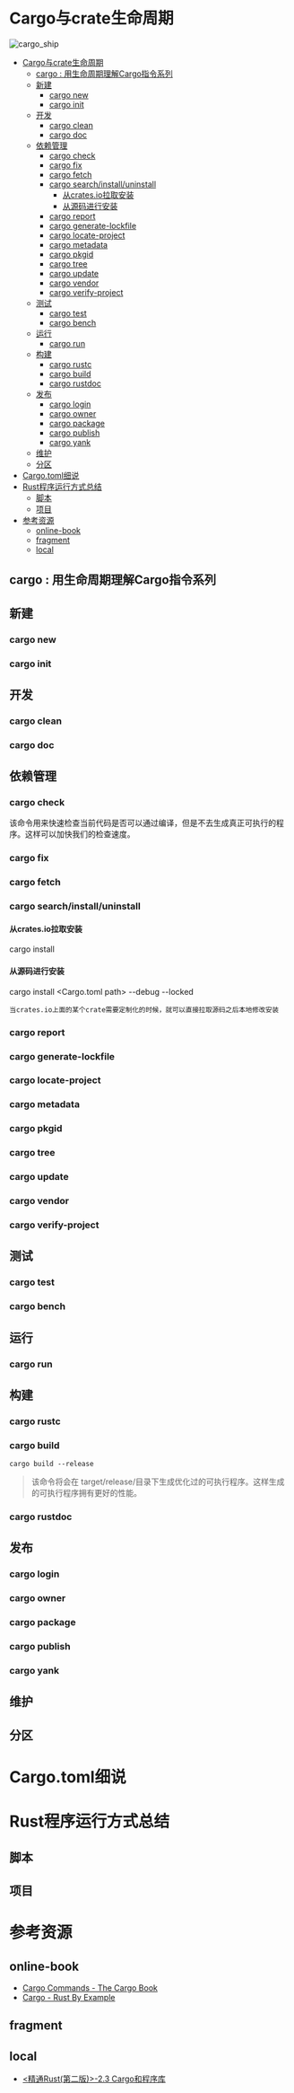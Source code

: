 # Cargo与crate生命周期

![cargo_ship](https://raw.githubusercontent.com/KuanHsiaoKuo/writing_materials/main/imgs/cargo_ship.jpeg)

<!--ts-->
* [Cargo与crate生命周期](#cargo与crate生命周期)
   * [cargo : 用生命周期理解Cargo指令系列](#cargo--用生命周期理解cargo指令系列)
   * [新建](#新建)
      * [cargo new](#cargo-new)
      * [cargo init](#cargo-init)
   * [开发](#开发)
      * [cargo clean](#cargo-clean)
      * [cargo doc](#cargo-doc)
   * [依赖管理](#依赖管理)
      * [cargo check](#cargo-check)
      * [cargo fix](#cargo-fix)
      * [cargo fetch](#cargo-fetch)
      * [cargo search/install/uninstall](#cargo-searchinstalluninstall)
         * [从crates.io拉取安装](#从cratesio拉取安装)
         * [从源码进行安装](#从源码进行安装)
      * [cargo report](#cargo-report)
      * [cargo generate-lockfile](#cargo-generate-lockfile)
      * [cargo locate-project](#cargo-locate-project)
      * [cargo metadata](#cargo-metadata)
      * [cargo pkgid](#cargo-pkgid)
      * [cargo tree](#cargo-tree)
      * [cargo update](#cargo-update)
      * [cargo vendor](#cargo-vendor)
      * [cargo verify-project](#cargo-verify-project)
   * [测试](#测试)
      * [cargo test](#cargo-test)
      * [cargo bench](#cargo-bench)
   * [运行](#运行)
      * [cargo run](#cargo-run)
   * [构建](#构建)
      * [cargo rustc](#cargo-rustc)
      * [cargo build](#cargo-build)
      * [cargo rustdoc](#cargo-rustdoc)
   * [发布](#发布)
      * [cargo login](#cargo-login)
      * [cargo owner](#cargo-owner)
      * [cargo package](#cargo-package)
      * [cargo publish](#cargo-publish)
      * [cargo yank](#cargo-yank)
   * [维护](#维护)
   * [分区](#分区)
* [Cargo.toml细说](#cargotoml细说)
* [Rust程序运行方式总结](#rust程序运行方式总结)
   * [脚本](#脚本)
   * [项目](#项目)
* [参考资源](#参考资源)
   * [online-book](#online-book)
   * [fragment](#fragment)
   * [local](#local)

<!-- Created by https://github.com/ekalinin/github-markdown-toc -->
<!-- Added by: runner, at: Thu Jul 21 05:19:43 UTC 2022 -->

<!--te-->

## cargo <cmd>: 用生命周期理解Cargo指令系列

## 新建

### cargo new

### cargo init

## 开发

### cargo clean

### cargo doc

## 依赖管理

### cargo check

该命令用来快速检查当前代码是否可以通过编译，但是不去生成真正可执行的程序。这样可以加快我们的检查速度。

### cargo fix

### cargo fetch

### cargo search/install/uninstall

#### 从crates.io拉取安装

cargo install <crate>

#### 从源码进行安装

cargo install <Cargo.toml path> --debug --locked

```admonish tip title='具体应用'
当crates.io上面的某个crate需要定制化的时候，就可以直接拉取源码之后本地修改安装
```

### cargo report

### cargo generate-lockfile

### cargo locate-project

### cargo metadata

### cargo pkgid

### cargo tree

### cargo update

### cargo vendor

### cargo verify-project

## 测试

### cargo test

### cargo bench

## 运行

### cargo run

## 构建

### cargo rustc

### cargo build

```shell
cargo build --release
```

> 该命令将会在 target/release/目录下生成优化过的可执行程序。这样生成的可执行程序拥有更好的性能。

### cargo rustdoc

## 发布

### cargo login

### cargo owner

### cargo package

### cargo publish

### cargo yank

## 维护

## 分区

# Cargo.toml细说

# Rust程序运行方式总结

## 脚本

## 项目

# 参考资源

## online-book

- [Cargo Commands - The Cargo Book](https://doc.rust-lang.org/cargo/commands/index.html)
- [Cargo - Rust By Example](https://doc.rust-lang.org/stable/rust-by-example/cargo.html)

## fragment

## local

- [<精通Rust(第二版)>-2.3 Cargo和程序库](marginnote3app://note/607C0511-4592-4F59-A8C0-AD8017A503FE)
